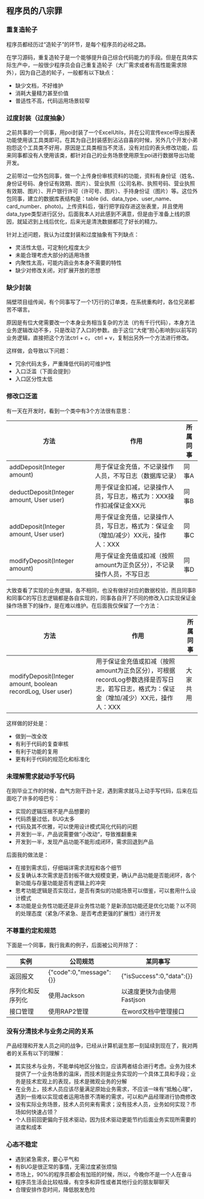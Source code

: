 ## 程序员的八宗罪

### 重复造轮子

程序员都经历过“造轮子”的环节，是每个程序员的必经之路。

在学习源码，重复造轮子是一个能够提升自己综合代码能力的手段。但是在具体实际生产中，一般很少程序员会自己重复造轮子（大厂需求或者有高性能需求除外），因为自己造的轮子，一般都有以下缺点：

- 缺少文档，不好维护
- 消耗大量精力甚至价值
- 普适性不高，代码运用场景较窄

### 过度封装（过度抽象）

之前共事的一个同事，用poi封装了一个ExcelUtils，并在公司宣传excel导出报表功能使用该工具类即可。在其为自己封装感到沾沾自喜的时候，另外几个开发小弟抱怨这个工具类不好用，原因是工具类相当不灵活，没有对应的表头修改功能，后来同事都没有人使用该类，都针对自己的业务场景使用原生poi进行数据导出功能开发。

之前带过一位外包同事，做一个上传身份审核资料的功能，资料有身份证（姓名、身份证号码、身份证有效期、图片）、营业执照（公司名称、执照号码、营业执照有效期、图片）、开户银行许可（许可号、图片）、手持身份证（图片）等。这位外包同事，建立的数据库表结构是：table (id、data_type、user_name、card_number、photo)。上传资料后，强行把字段存进这张表里，并且使用data_type类型进行区分。后面我本人对此感到不满意，但是由于准备上线的原因，就延迟到上线后优化，后来光是清洗数据都花了好长的精力。

针对上述问题，我认为过度封装和过度抽象有下列缺点：

- 灵活性太低，可定制化程度太少
- 未能合理考虑大部分的适用场景
- 内聚性太高，可能内涵业务本身不需要的特性
- 缺少对修改关闭，对扩展开放的思想

### 缺少封装

隔壁项目组传闻，有个同事写了一个1万行的订单类，在系统重构时，各位兄弟都苦不堪言。

原因是有位大佬需要改一个本身业务相当复杂的方法（约有千行代码），本身方法业务逻辑改动不多，只是改动了入口的参数。由于这位“大佬“担心影响到以前写的业务逻辑，直接把这个方法ctrl + c， ctrl + v，复制出另外一个方法进行修改。

这样做，会导致以下问题：

- 冗余代码太多，严重降低代码的可维护性
- 入口泛滥（下面会提到）
- 入口区分性太低

### 修改口泛滥

有一天在开发时，看到一个类中有3个方法很有意思：

| 方法                                     | 作用                                                         | 所属同事 |
| ---------------------------------------- | ------------------------------------------------------------ | -------- |
| addDeposit(Integer amount)               | 用于保证金充值，不记录操作人员，不写日志（数据库记录）       | 同事A    |
| deductDeposit(Integer amount, User user) | 用于保证金扣减，记录操作人员，写日志，格式为：XXX操作扣减保证金XX元 | 同事B    |
| addDeposit(Integer amount, User user)    | 用于保证金充值，记录操作人员，写日志，格式为：保证金（增加/减少）XX元，操作人：XXX | 同事C    |
| modifyDeposit(Integer amount)            | 用于保证金充值或扣减（按照amount为正负区分），不记录操作人员，不写日志 | 同事D    |

大致查看了实现的业务逻辑，各不相同，也没有做好对应的数据校验，而且同事B和同事C的写日志逻辑都是各自实现的，同事各自开了不同的修改入口实现保证金操作场景下的操作，是在难以维护。在后面我仅保留了一个方法：

| 方法                                                        | 作用                                                         | 所属同事 |
| ----------------------------------------------------------- | ------------------------------------------------------------ | -------- |
| modifyDeposit(Integer amount, boolean recordLog, User user) | 用于保证金充值或扣减（按照amount为正负区分），可根据recordLog参数选择是否写日志，若写日志，格式为：保证金（增加/减少）XX元，操作人：XXX | 大家共用 |

这样做的好处是：

- 做到一改全改
- 有利于代码的复查审核
- 有利于功能的复用
- 更有利于代码的规范化和标准化

### 未理解需求就动手写代码

在刚毕业工作的时候，血气方刚干劲十足，遇到需求就马上动手写代码，后来在后面吃了许多的哑巴亏：

- 实现的逻辑压根不是产品想要的
- 代码质量过低，BUG太多
- 代码及其不优雅，可以使用设计模式简化代码的问题
- 开发到一半，产品说需要做”小改动“，导致推翻重来
- 开发到一半，发现产品功能不能形成闭环，需求回退到产品

后面我的做法是：

- 在接到需求后，仔细端详需求流程和各个细节
- 反复确认本次需求是否封板不做大规模变更，确认产品功能是否能闭环，各个新功能与存量功能是否有逻辑上的冲突
- 思考功能逻辑是否实现过，是否有类似的功能场景可以借鉴，可以套用什么设计模式
- 本功能是业务性功能还是非业务性功能？是新添加功能还是优化功能？以不同的处理态度（紧急/不紧急、是否考虑更强的扩展性）进行开发

### 不尊重约定和规范

下面是一个同事，我行我素的例子，后面被公司开除了：

| 实例             | 公司规范                | 某同事写                   |
| ---------------- | ----------------------- | -------------------------- |
| 返回报文         | {"code":0,"message":{}} | {"isSuccess":0,"data":{}}  |
| 序列化和反序列化 | 使用Jackson             | 以速度更快为由使用Fastjson |
| 接口管理         | 使用RAP2管理            | 在word文档中管理接口       |

### 没有分清技术与业务之间的关系

产品经理和开发人员之间的战争，已经从计算机诞生那一刻延续到现在了，我对两者的关系有以下的理解：

- 其实技术与业务，不能单纯地区分独立，应该两者结合进行考虑。业务为技术提供了一个业务场景的温床，而技术则是业务实现的一个具体工具和手段；业务是技术宏观上的表现，技术是微观业务的分解
- 在业务上，技术人员应该尽量满足原始业务需求，不应该一味有“抵触心理”，遇到一些难以实现或者运用场景不清晰的需求，可以和产品经理进行协商修改
- 没有实际业务场景，技术人员何来有需求；没有技术人员，业务如何实现？市场如何快速占领？
- 个人目前回更偏向于技术驱动，因为技术驱动更能节约后面业务实现所需要的进度和成本

### 心态不稳定

- 遇到紧急需求，要心平气和
- 有BUG是很正常的事情，无需过度紧张烦恼
- 市场上，90%的程序员都会有加班的时候，所以，今晚你不是一个人在奋斗
- 程序员生活会比较枯燥，有空多和异性或者其他行业的朋友聊聊天
- 合理安排作息时间，降低脱发危险